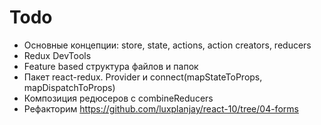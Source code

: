 # Todo

- Основные концепции: store, state, actions, action creators, reducers
- Redux DevTools
- Feature based структура файлов и папок
- Пакет react-redux. Provider и connect(mapStateToProps, mapDispatchToProps)
- Композиция редюсеров с combineReducers
- Рефакторим https://github.com/luxplanjay/react-10/tree/04-forms
